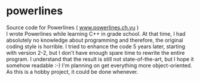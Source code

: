 powerlines
==========

Source code for Powerlines ( www.powerlines.ch.vu )<br/>
I wrote Powerlines while learning C++ in grade school. At that time, I had absolutely
  no knowledge about programming and therefore, the original coding style is horrible.
  I tried to enhance the code 5 years later, starting with version 2-2, but I don't have
  enough spare time to rewrite the entire program.
  I understand that the result is still not state-of-the-art, but I hope it somehow readable :-)
I'm planning on get everything more object-oriented. As this is a hobby project, it could be done whenever.
